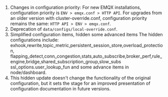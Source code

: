1. Changes in configuration priority:
   For new EMQX installations, configuration priority is `ENV > emqx.conf > HTTP API`.
   For upgrades from an older version with cluster-override.conf, configuration priority remains the same: `HTTP API > ENV > emqx.conf`.
2. Deprecation of `data/configs/local-override.conf`.
3. Simplified configuration items, hidden some advanced items
   The hidden configurations include: exhook,rewrite,topic_metric,persistent_session_store,overload_protection,
   flapping_detect,conn_congestion,stats,auto_subscribe,broker_perf,rule_engine,bridge,shared_subscription_group,slow_subs
   ssl_options.user_lookup_fun and some advance items in node/dashboard.
4. This hidden update doesn't change the functionality of the original configuration,
   but it sets the stage for an improved presentation of configuration documentation in future versions.
